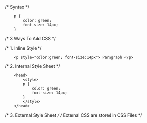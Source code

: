 /* Syntax */
```
    p {
        color: green;
        font-size: 14px;
    }
```
/* 3 Ways To Add CSS */

/* 1. Inline Style */
```
    <p style="color:green; font-size:14px"> Paragraph </p>
```
/* 2. Internal Style Sheet */
```
    <head>
        <style>
        p {
            color: green;
            font-size: 14px;
        }
        </style>
    </head>
```
/* 3. External Style Sheet */
    /* External CSS are stored in CSS Files */

